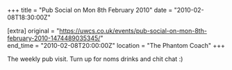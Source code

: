 +++
title = "Pub Social on Mon 8th February 2010"
date = "2010-02-08T18:30:00Z"

[extra]
original = "https://uwcs.co.uk/events/pub-social-on-mon-8th-february-2010-1474489035345/"    
end_time = "2010-02-08T20:00:00Z"
location = "The Phantom Coach"
+++

The weekly pub visit. Turn up for noms drinks and chit chat :)

